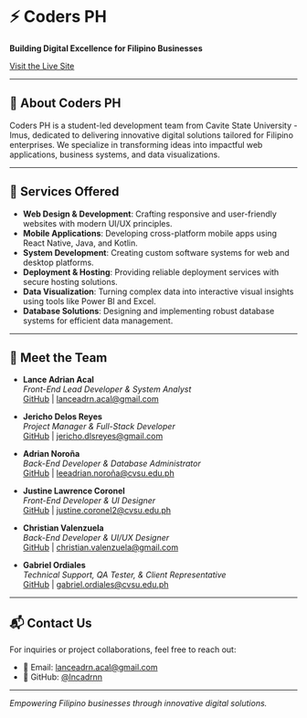 # ⚡ Coders PH

**Building Digital Excellence for Filipino Businesses**

[Visit the Live Site](https://coders-ph.vercel.app/)

---

## 🧠 About Coders PH

Coders PH is a student-led development team from Cavite State University - Imus, dedicated to delivering innovative digital solutions tailored for Filipino enterprises. We specialize in transforming ideas into impactful web applications, business systems, and data visualizations.

---

## 🚀 Services Offered

- **Web Design & Development**: Crafting responsive and user-friendly websites with modern UI/UX principles.
- **Mobile Applications**: Developing cross-platform mobile apps using React Native, Java, and Kotlin.
- **System Development**: Creating custom software systems for web and desktop platforms.
- **Deployment & Hosting**: Providing reliable deployment services with secure hosting solutions.
- **Data Visualization**: Turning complex data into interactive visual insights using tools like Power BI and Excel.
- **Database Solutions**: Designing and implementing robust database systems for efficient data management.

---

## 👥 Meet the Team

- **Lance Adrian Acal**  
  *Front-End Lead Developer & System Analyst*  
  [GitHub](https://github.com/lncadrnn) | lanceadrn.acal@gmail.com

- **Jericho Delos Reyes**  
  *Project Manager & Full-Stack Developer*  
  [GitHub](https://github.com/jerichodelosreyes) | jericho.dlsreyes@gmail.com

- **Adrian Noroña**  
  *Back-End Developer & Database Administrator*  
  [GitHub](https://github.com/noronaadrian) | leeadrian.noroña@cvsu.edu.ph

- **Justine Lawrence Coronel**  
  *Front-End Developer & UI Designer*  
  [GitHub](https://github.com/zen0001) | justine.coronel2@cvsu.edu.ph

- **Christian Valenzuela**  
  *Back-End Developer & UI/UX Designer*  
  [GitHub](https://github.com/noxen-cv) | christian.valenzuela@gmail.com

- **Gabriel Ordiales**  
  *Technical Support, QA Tester, & Client Representative*  
  [GitHub](https://github.com/cxaenj) | gabriel.ordiales@cvsu.edu.ph

---

## 📬 Contact Us

For inquiries or project collaborations, feel free to reach out:

- 📧 Email: lanceadrn.acal@gmail.com
- 🐙 GitHub: [@lncadrnn](https://github.com/lncadrnn)

---

*Empowering Filipino businesses through innovative digital solutions.*
